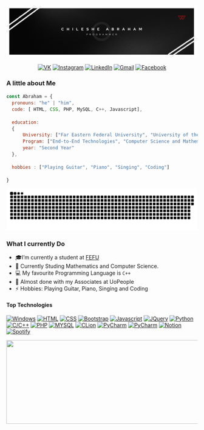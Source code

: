 ![Banner Image](image/bn.png)
  <p align="center">
  <a href="https://vk.com/ab_chileshe" target="_blank"><img src="https://img.shields.io/badge/вконтакте-%232E87FB.svg?&style=for-the-badge&logo=vk&logoColor=white" alt="VK"></a>
  <a href="#" target="_blank"><img src="https://img.shields.io/badge/Instagram-E4405F?style=for-the-badge&logo=instagram&logoColor=white" alt="Instagram"></a>
  <a href="https://www.linkedin.com/in/abraham-chileshe-a06881244/" target="_blank"><img src="https://img.shields.io/badge/LinkedIn-0077B5?style=for-the-badge&logo=linkedin&logoColor=white" alt="LinkedIn"></a>
  <a href="mailto:achileshe21@gmail.com" target="_blank"><img src="https://img.shields.io/badge/Gmail-D14836?style=for-the-badge&logo=gmail&logoColor=white" alt="Gmail"></a>
  <a href="https://www.facebook.com/achileshe21" target="_blank"><img src="https://img.shields.io/badge/Facebook-1877F2?style=for-the-badge&logo=facebook&logoColor=white" alt="Facebook"></a>
</p>

### A little about Me
```javascript
const Abraham = {
  pronouns: "he" | "him",
  code: [ HTML, CSS, PHP, MySQL, C++, Javascript],

  education:
  {
      University: ["Far Eastern Federal University", "University of the People" ],
      Program: ["End-to-End Technologies", "Computer Science and Mathematics"],            
      year: "Second Year"
  },

  hobbies : ["Playing Guitar", "Piano", "Singing", "Coding"]

}
```
<p align="center">
 <img width="1000" src="assets/github-snake.svg" alt="snake"/>
</p>

<!-- TODO: Add last video link -->

### What I currently Do

- 🎓I’m currently a student at [FEFU](https://www.dvfu.ru/en/)
- 🤔 Currently Studing Mathematics and Computer Science.
- :computer: My favourite Programming Language is `C++`
- 📃 Almost done with my Associates at UoPeople
- ⚡ Hobbies: Playing Guitar, Piano, Singing and Coding

#### Top Technologies

[![Windows](https://img.shields.io/badge/Windows-0078D6?style=for-the-badge&logo=windows&logoColor=white)](#) 
 [![HTML](	https://img.shields.io/badge/HTML5-E34F26?style=for-the-badge&logo=html5&logoColor=white)](#) [![CSS](https://img.shields.io/badge/CSS3-1572B6?style=for-the-badge&logo=css3&logoColor=white)](#) [![Bootstrap](	https://img.shields.io/badge/Bootstrap-563D7C?style=for-the-badge&logo=bootstrap&logoColor=white)](#) [![Javascript](https://img.shields.io/badge/JavaScript-F7DF1E?style=for-the-badge&logo=javascript&logoColor=black)](#) [![JQuery](https://img.shields.io/badge/jQuery-0769AD?style=for-the-badge&logo=jquery&logoColor=white)](#) [![Python](https://img.shields.io/badge/Python-3776AB?style=for-the-badge&logo=python&logoColor=white)](#) [![C/C++](	https://img.shields.io/badge/C%2B%2B-00599C?style=for-the-badge&logo=c%2B%2B&logoColor=white)](#) [![PHP](https://img.shields.io/badge/PHP-777BB4?style=for-the-badge&logo=php&logoColor=white)](#) [![MYSQL](https://img.shields.io/badge/MySQL-00000F?style=for-the-badge&logo=mysql&logoColor=white)](#) [![CLion](https://img.shields.io/badge/CLion-000000?style=for-the-badge&logo=clion&logoColor=white)](#) [![PyCharm](https://img.shields.io/badge/PyCharm-000000.svg?&style=for-the-badge&logo=PyCharm&logoColor=white)](#) [![PyCharm](https://img.shields.io/badge/Visual_Studio_Code-0078D4?style=for-the-badge&logo=visual%20studio%20code&logoColor=white)](#) [![Notion](https://img.shields.io/badge/Notion-000000?style=for-the-badge&logo=notion&logoColor=white)](#) [![Spotify](https://img.shields.io/badge/Spotify-1ED760?&style=for-the-badge&logo=spotify&logoColor=white)](#)

<p align="center">
  <img width="800" height="220" src="https://streak-stats.demolab.com/?user=abraham-chileshe&theme=highcontrast&hide_border=true&border_radius=5&card_width=800">
</p>


</details>
